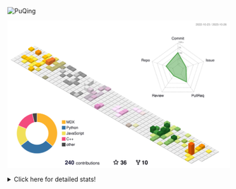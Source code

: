 ![PuQing](https://user-images.githubusercontent.com/27223114/171565019-9a56fae6-b08b-421f-99db-7e830da42371.png)

![](./profile-3d-contrib/profile-season-animate.svg)

<details>
<summary>Click here for detailed stats!</summary>

<!--START_SECTION:waka-->
![Lines of code](https://img.shields.io/badge/From%20Hello%20World%20I%27ve%20Written-841.1%20thousand%20lines%20of%20code-blue)

**🐱 My GitHub Data** 

> 📦 258.5 kB Used in GitHub's Storage 
 > 
> 🏆 200 Contributions in the Year 2023
 > 
> 🚫 Not Opted to Hire
 > 
> 📜 34 Public Repositories 
 > 
> 🔑 27 Private Repositories 
 > 
**I'm an Early 🐤** 

```text
🌞 Morning                491 commits         ████░░░░░░░░░░░░░░░░░░░░░   15.18 % 
🌆 Daytime                1613 commits        ████████████░░░░░░░░░░░░░   49.88 % 
🌃 Evening                306 commits         ██░░░░░░░░░░░░░░░░░░░░░░░   09.46 % 
🌙 Night                  824 commits         ██████░░░░░░░░░░░░░░░░░░░   25.48 % 
```


📊 **This Week I Spent My Time On** 

```text
💬 Programming Languages: 
Python                   3 hrs 2 mins        ████████████████░░░░░░░░░   62.89 % 
Jupyter Notebook         1 hr 16 mins        ███████░░░░░░░░░░░░░░░░░░   26.22 % 
Markdown                 25 mins             ██░░░░░░░░░░░░░░░░░░░░░░░   08.80 % 
YAML                     5 mins              ░░░░░░░░░░░░░░░░░░░░░░░░░   01.89 % 
Other                    0 secs              ░░░░░░░░░░░░░░░░░░░░░░░░░   00.20 % 

🔥 Editors: 
VS Code                  4 hrs 25 mins       ███████████████████████░░   91.20 % 
Obsidian                 25 mins             ██░░░░░░░░░░░░░░░░░░░░░░░   08.80 % 

💻 Operating System: 
Linux                    4 hrs 25 mins       ███████████████████████░░   91.20 % 
Windows                  25 mins             ██░░░░░░░░░░░░░░░░░░░░░░░   08.80 % 
```


<!--END_SECTION:waka-->
</details>
